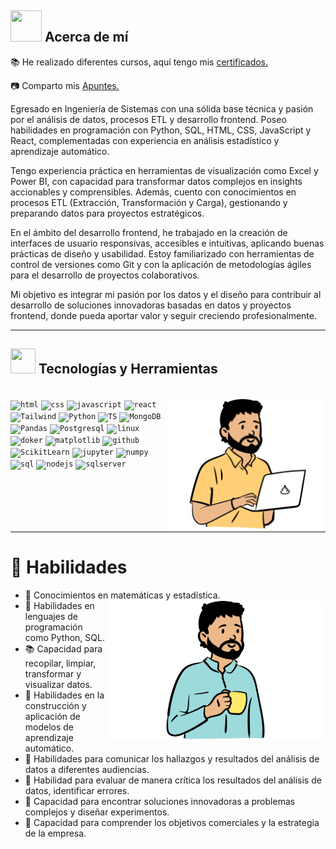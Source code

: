 ## <img src="https://raw.githubusercontent.com/nixin72/nixin72/master/wave.gif" width="50px" height="50px"></img> Acerca de mí

<div align="left">
<p>📚 He realizado diferentes cursos, aquí tengo mis  <a href="https://platzi.com/p/gustavopumachagua/" target="_blank">certificados.</a> </p>
<p>📷 Comparto mis <a href="https://github.com/gustavopumachagua/AI_and_Data_Scientist_Roadmap" target="_blank"  rel="nofollow">Apuntes.</a></p>
</div>

<div align="left">
  <p >
Egresado en Ingeniería de Sistemas con una sólida base técnica y pasión por el análisis de datos, procesos ETL y desarrollo frontend. Poseo habilidades en programación con Python, SQL, HTML, CSS, JavaScript y React, complementadas con experiencia en análisis estadístico y aprendizaje automático.

Tengo experiencia práctica en herramientas de visualización como Excel y Power BI, con capacidad para transformar datos complejos en insights accionables y comprensibles. Además, cuento con conocimientos en procesos ETL (Extracción, Transformación y Carga), gestionando y preparando datos para proyectos estratégicos.

En el ámbito del desarrollo frontend, he trabajado en la creación de interfaces de usuario responsivas, accesibles e intuitivas, aplicando buenas prácticas de diseño y usabilidad. Estoy familiarizado con herramientas de control de versiones como Git y con la aplicación de metodologías ágiles para el desarrollo de proyectos colaborativos.

Mi objetivo es integrar mi pasión por los datos y el diseño para contribuir al desarrollo de soluciones innovadoras basadas en datos y proyectos frontend, donde pueda aportar valor y seguir creciendo profesionalmente.
  </p>
</div>

***

## <img src="https://media2.giphy.com/media/QssGEmpkyEOhBCb7e1/giphy.gif?cid=ecf05e47a0n3gi1bfqntqmob8g9aid1oyj2wr3ds3mg700bl&rid=giphy.gif" width="40px" height="40px"> Tecnologías y Herramientas
</br>
<div align="left"> <img alt="perfil-1" src="./perfil1.svg" align="right" width="250"/>
<code><img width="40px" src="https://cdn.jsdelivr.net/gh/devicons/devicon/icons/html5/html5-original.svg" title = "html"/></code> 
<code><img width="40px" src="https://cdn.jsdelivr.net/gh/devicons/devicon/icons/css3/css3-original.svg" title = "css"/></code>
<code><img width="40px" src="https://cdn.jsdelivr.net/gh/devicons/devicon/icons/javascript/javascript-original.svg" title = "javascript"/></code>
<code><img width="40px" src="https://cdn.jsdelivr.net/gh/devicons/devicon/icons/react/react-original.svg" title = "react"/></code>
<code><img width="40px" src="https://cdn.jsdelivr.net/gh/devicons/devicon@latest/icons/tailwindcss/tailwindcss-original.svg" title = "Tailwind"/></code>
<code><img width="40px" src="https://cdn.jsdelivr.net/gh/devicons/devicon/icons/python/python-original.svg" title = "Python"/></code>
<code><img width="40px" src="https://cdn.jsdelivr.net/gh/devicons/devicon/icons/typescript/typescript-original.svg" title = "TS"/></code>
<code><img width="40px" src="https://cdn.jsdelivr.net/gh/devicons/devicon/icons/mongodb/mongodb-original.svg" title = "MongoDB"/></code>
<code><img width="40px" src="https://cdn.jsdelivr.net/gh/devicons/devicon/icons/pandas/pandas-original.svg" title = "Pandas"/></code>
<code><img width="40px" src="https://cdn.jsdelivr.net/gh/devicons/devicon/icons/postgresql/postgresql-original.svg" title = "Postgresql"/></code>
<code><img width="40px" src="https://cdn.jsdelivr.net/gh/devicons/devicon/icons/linux/linux-original.svg" title = "linux"/></code>
<code><img width="40px" src="https://cdn.jsdelivr.net/gh/devicons/devicon/icons/docker/docker-original.svg" title = "doker"/></code>
<code><img width="40px" src="https://cdn.jsdelivr.net/gh/devicons/devicon@latest/icons/matplotlib/matplotlib-original.svg" title = "matplotlib"/></code>
<code><img width="40px" src="https://cdn.jsdelivr.net/gh/devicons/devicon@latest/icons/github/github-original.svg" title = "github"/></code>
<code><img width="40px" src="https://cdn.jsdelivr.net/gh/devicons/devicon@latest/icons/scikitlearn/scikitlearn-original.svg" title = "ScikitLearn"/></code>
<code><img width="40px" src="https://cdn.jsdelivr.net/gh/devicons/devicon/icons/jupyter/jupyter-original-wordmark.svg" title = "jupyter"/></code>
<code><img width="40px" src="https://cdn.jsdelivr.net/gh/devicons/devicon/icons/numpy/numpy-original.svg" title = "numpy"/></code>
<code><img width="40px" src="https://cdn.jsdelivr.net/gh/devicons/devicon@latest/icons/sqldeveloper/sqldeveloper-original.svg" title = "sql"/></code>
<code><img width="40px" src="https://cdn.jsdelivr.net/gh/devicons/devicon@latest/icons/nodejs/nodejs-plain-wordmark.svg" title = "nodejs"/></code>
<code><img width="40px" src="https://cdn.jsdelivr.net/gh/devicons/devicon@latest/icons/microsoftsqlserver/microsoftsqlserver-original.svg" title = "sqlserver"/></code>                   
</div>
</br>
</br>
</br>
</br>
</br>

***

# **📜 Habilidades**


- 📔 Conocimientos en matemáticas y estadística. <img src="./perfil2.svg" width="350" align="right"/>
- 📗 Habilidades en lenguajes de programación como Python, SQL.
- 📚 Capacidad para recopilar, limpiar, transformar y visualizar datos.
- 📙 Habilidades en la construcción y aplicación de modelos de aprendizaje automático.
- 📓 Habilidades para comunicar los hallazgos y resultados del análisis de datos a diferentes audiencias.
- 📑 Habilidad para evaluar de manera crítica los resultados del análisis de datos, identificar errores.
- 📃 Capacidad para encontrar soluciones innovadoras a problemas complejos y diseñar experimentos.
- 📖 Capacidad para comprender los objetivos comerciales y la estrategia de la empresa.
